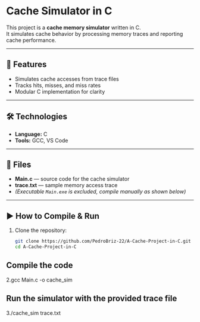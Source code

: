 # Cache Simulator in C

This project is a **cache memory simulator** written in C.  
It simulates cache behavior by processing memory traces and reporting cache performance.

---

## 🚀 Features
- Simulates cache accesses from trace files
- Tracks hits, misses, and miss rates
- Modular C implementation for clarity

---

## 🛠️ Technologies
- **Language:** C  
- **Tools:** GCC, VS Code  

---

## 📂 Files
- **Main.c** — source code for the cache simulator  
- **trace.txt** — sample memory access trace  
- *(Executable `Main.exe` is excluded, compile manually as shown below)*  

---

## ▶️ How to Compile & Run
1. Clone the repository:  
   ```bash
   git clone https://github.com/PedroBriz-22/A-Cache-Project-in-C.git
   cd A-Cache-Project-in-C

## Compile the code
2.gcc Main.c -o cache_sim
## Run the simulator with the provided trace file
3./cache_sim trace.txt
